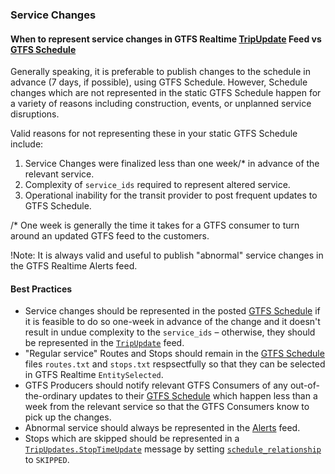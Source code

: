 ### Service Changes

#### When to represent service changes in GTFS Realtime [TripUpdate](#TripUpdate) Feed vs [GTFS Schedule](https://gtfs.org/reference/static/)

Generally speaking, it is preferable to publish changes to the schedule in advance (7 days, if possible), using GTFS Schedule.  However, Schedule changes which are not represented in the static GTFS Schedule happen for a variety of reasons including construction, events, or unplanned service disruptions.  

Valid reasons for not representing these in your static GTFS Schedule include:

1. Service Changes were finalized less than one week/* in advance of the relevant service.
2. Complexity of `service_ids` required to represent altered service.  
3. Operational inability for the transit provider to post frequent updates to GTFS Schedule.

/* One week is generally the time it takes for a GTFS consumer to turn around an updated GTFS feed to the customers.

!Note: It is always valid and useful to publish "abnormal" service changes in the GTFS Realtime Alerts feed.

#### Best Practices

* Service changes should be represented in the posted [GTFS Schedule](https://gtfs.org/reference/static/) if it is feasible to do so one-week in advance of the change and it doesn't result in undue complexity to the `service_ids` – otherwise, they should be represented in the [`TripUpdate`](#TripUpdate) feed.
* "Regular service" Routes and Stops should remain in the [GTFS Schedule](https://gtfs.org/reference/static/) files `routes.txt` and `stops.txt` respsectfully so that they can be selected in GTFS Realtime `EntitySelected`.
* GTFS Producers should notify relevant GTFS Consumers of any out-of-the-ordinary updates to their [GTFS Schedule](https://gtfs.org/reference/static/) which happen less than a week from the relevant service so that the GTFS Consumers know to pick up the changes.
* Abnormal service should always be represented in the [Alerts](#Alerts) feed.
* Stops which are skipped should be represented in a [`TripUpdates.StopTimeUpdate`](https://gtfs.org/realtime/reference/#message-stoptimeupdate) message by setting [`schedule_relationship`](https://gtfs.org/realtime/reference/#enum-schedulerelationship) to `SKIPPED`.
